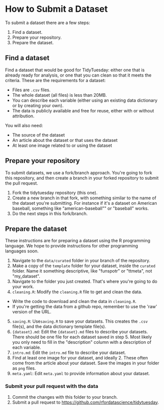 # How to Submit a Dataset

To submit a dataset there are a few steps:

1. Find a dataset.
2. Prepare your repository.
3. Prepare the dataset.

## Find a dataset

Find a dataset that would be good for TidyTuesday: either one that is already ready for analysis, or one that you can clean so that it meets the criteria. 
These are the requirements for a dataset:
* Files are `.csv` files.
* The whole dataset (all files) is less than 20MB.
* You can describe each variable (either using an existing data dictionary or by creating your own).
* The data is publicly available and free for reuse, either with or without attribution.

You will also need:
* The source of the dataset
* An article about the dataset or that uses the dataset
* At least one image related to or using the dataset

## Prepare your repository

To submit datasets, we use a fork/branch approach. 
You're going to fork this repository, and then create a branch in your forked repository to submit the pull request. 

1. Fork the tidytuesday repository (this one).
2. Create a new branch in that fork, with something similar to the name of the dataset you're submitting. For instance if it's a dataset on American baseball, something like "american-baseball"" or "baseball" works. 
3. Do the next steps in this fork/branch.

## Prepare the dataset

These instructions are for preparing a dataset using the R programming language.
We hope to provide instructions for other programming languages soon.

1. Navigate to the `data/curated` folder in your branch of the repository. 
2. Make a copy of the `template` folder for your dataset, inside the `curated` folder. Name it something descriptive, like "funspotr" or "ttmeta", not "my_dataset".
3. Navigate to the folder you just created. That's where you're going to do your work.
4. `cleaning.R`: Modify the `cleaning.R` file to get and clean the data. 
  * Write the code to download and clean the data in `cleaning.R`.
  * If you're getting the data from a github repo, remember to use the 'raw' version of the URL.
5. `saving.R`: Use`saving.R` to save your datasets. This creates the `.csv` file(s), and the data dictionary template file(s).
6. `{dataset}.md`: Edit the `{dataset}.md` files to describe your datasets. There should be one file for each dataset saved in step 5. Most likely you only need to fill in the "description" column with a description of each variable.
7. `intro.md`: Edit the `intro.md` file to describe your dataset.
8. Find at least one image for your dataset, and ideally 2. These often come from the article about your dataset. Save the images in your folder as `png` files.
9. `meta.yaml`: Edit `meta.yaml` to provide information about your dataset.

### Submit your pull request with the data

1. Commit the changes with this folder to your branch.
2. Submit a pull request to https://github.com/rfordatascience/tidytuesday.
